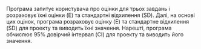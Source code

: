 Програма запитує користувача про оцінки для трьох завдань і розраховує їхні оцінки (E) та стандартні відхилення (SD). Далі, на основі цих оцінок, програма розраховує оцінку (E) та стандартне відхилення (SD) для проекту та виводить їхні значення. Нарешті, програма обчислює 95% довірчий інтервал (CI) для проекту та виводить його значення.
